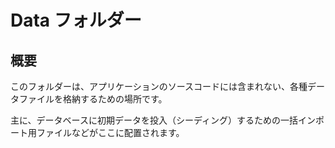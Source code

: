 # Data フォルダー

## 概要

このフォルダーは、アプリケーションのソースコードには含まれない、各種データファイルを格納するための場所です。

主に、データベースに初期データを投入（シーディング）するための一括インポート用ファイルなどがここに配置されます。


